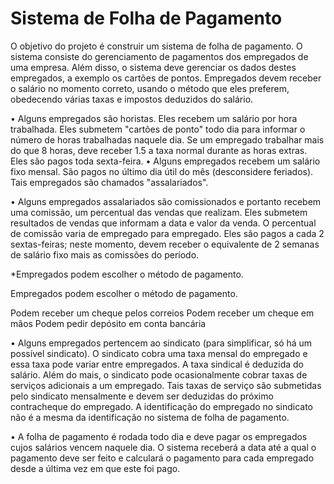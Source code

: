 # Sistema de Folha de Pagamento

  O objetivo do projeto é construir um sistema de folha de pagamento. O sistema consiste do gerenciamento de pagamentos dos empregados de uma empresa. Além disso, o sistema deve gerenciar os dados destes empregados, a exemplo os cartões de pontos. Empregados devem receber o salário no momento correto, usando o método que eles preferem, obedecendo várias taxas e impostos deduzidos do salário.

• Alguns empregados são horistas. Eles recebem um salário por hora trabalhada. Eles submetem "cartões de ponto" todo dia para informar o número de horas trabalhadas naquele dia. Se um empregado trabalhar mais do que 8 horas, deve receber 1.5 a taxa normal durante as horas extras. Eles são pagos toda sexta-feira.
• Alguns empregados recebem um salário fixo mensal. São pagos no último dia útil do mês (desconsidere feriados). Tais empregados são chamados "assalariados".

• Alguns empregados assalariados são comissionados e portanto recebem uma comissão, um percentual das vendas que realizam. Eles submetem resultados de vendas que informam a data e valor da venda. O percentual de comissão varia de empregado para empregado. Eles são pagos a cada 2 sextas-feiras; neste momento, devem receber o equivalente de 2 semanas de salário fixo mais as comissões do período.

*Empregados podem escolher o método de pagamento.



Empregados podem escolher o método de pagamento.  

Podem receber um cheque pelos correios
Podem receber um cheque em mãos
Podem pedir depósito em conta bancária

• Alguns empregados pertencem ao sindicato (para simplificar, só há um possível sindicato).
O sindicato cobra uma taxa mensal do empregado e essa taxa pode variar entre
empregados. A taxa sindical é deduzida do salário. Além do mais, o sindicato pode
ocasionalmente cobrar taxas de serviços adicionais a um empregado. Tais taxas de serviço são submetidas pelo sindicato mensalmente e devem ser deduzidas do próximo contracheque do empregado. A identificação do empregado no sindicato não é a mesma da identificação no sistema de folha de pagamento.

• A folha de pagamento é rodada todo dia e deve pagar os empregados cujos salários vencem naquele dia. O sistema receberá a data até a qual o pagamento deve ser feito e calculará    o pagamento para cada empregado desde a última vez em que este foi pago.
